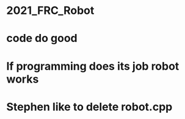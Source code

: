 # 2021_FRC_Robot
# code do good 
# If programming does its job robot works
# Stephen like to delete robot.cpp